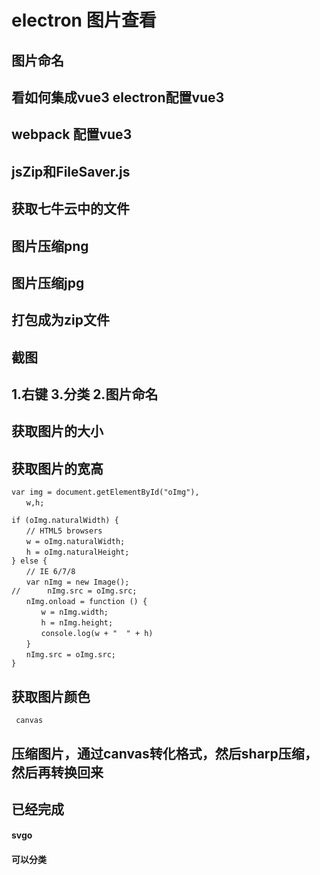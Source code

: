 
# electron 图片查看


## 图片命名

## 看如何集成vue3 electron配置vue3

## webpack 配置vue3

## jsZip和FileSaver.js

## 获取七牛云中的文件



## 图片压缩png

## 图片压缩jpg

## 打包成为zip文件

## 截图


## 1.右键 3.分类 2.图片命名

## 获取图片的大小

## 获取图片的宽高
```
var img = document.getElementById("oImg"),
　　w,h;

if (oImg.naturalWidth) {
　　// HTML5 browsers
　　w = oImg.naturalWidth;
　　h = oImg.naturalHeight;
} else {
　　// IE 6/7/8
　　var nImg = new Image();
//      nImg.src = oImg.src;
　　nImg.onload = function () {
　　　　w = nImg.width;
　　　　h = nImg.height;
　　　　console.log(w + "  " + h)
　　}
　　nImg.src = oImg.src;
}
```


## 获取图片颜色
```
 canvas
```

## 压缩图片，通过canvas转化格式，然后sharp压缩，然后再转换回来

## 已经完成

#### svgo
#### 可以分类
